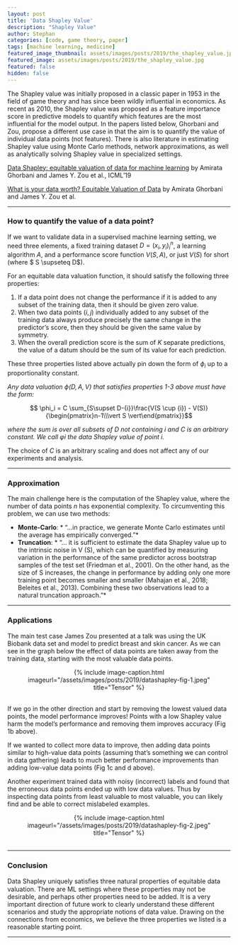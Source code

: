 ```yaml
---
layout: post
title: 'Data Shapley Value'
description: "Shapley Value"
author: Stephan
categories: [code, game theory, paper]
tags: [machine learning, medicine]
featured_image_thumbnail: assets/images/posts/2019/the_shapley_value.jpg
featured_image: assets/images/posts/2019/the_shapley_value.jpg
featured: false
hidden: false
---
```



The Shapley value was initially proposed in a classic paper in 1953 in the field of game theory and has since been wildly influential in economics. As recent as 2010, the Shapley value was proposed as a feature importance score in predictive models to quantify which features are the most influential for the model output. In the papers listed below, Ghorbani and Zou, propose a different use case in that the aim is to quantify the value of individual data points (not features). There is also literature in estimating Shapley value using Monte Carlo methods, network approximations, as well as analytically solving Shapley value in specialized settings.

 [Data Shapley: equitable valuation of data for machine learning](http://proceedings.mlr.press/v97/ghorbani19c/ghorbani19c.pdf) by Amirata Ghorbani and James Y. Zou et al., ICML’19


[What is your data worth? Equitable Valuation of Data](https://arxiv.org/pdf/1904.02868.pdf) by Amirata Ghorbani and James Y. Zou et al.

---

### How to quantify the value of a data point?

If we want to validate data in a supervised machine learning setting, we need three elements, a fixed training dataset $D = {(x_i, y_i)}_i^n$, a learning algorithm $A$, and a performance score function $V (S, A)$, or just $V(S)$ for short (where $ S \supseteq D$).

For an equitable data valuation function, it should satisfy  the following three properties:
1. If a data point does not change the performance if it is added to any subset of the training data, then it should be given zero value.
2. When two data points ($i, j$) individually added to any subset of the training data always produce precisely the same change in the predictor’s score, then they should be given the same value by symmetry.
3. When the overall prediction score is the sum of $K$ separate predictions, the value of a datum should be the sum of its value for each prediction.

These three properties listed above actually pin down the form of $\phi_i$ up to a proportionality constant.


*Any data valuation $\phi(D, A, V)$ that satisfies properties 1-3 above must have the form:*

$$ \phi_i = C \sum_{S\supset D-{i}}\frac{V(S \cup {i}) - V(S)}{\begin{pmatrix}n-1\\\vert S \vert\end{pmatrix}}$$

*where the sum is over all subsets of D not containing i and C is an arbitrary constant. We call φi the data Shapley value of point i.*

The choice of $C$ is an arbitrary scaling and does not affect any of our experiments and analysis.

<!-- >
Eqn. 1 could be interpreted as a weighted sum of all possible “marginal contributions” of $i$; where the weight is inverse the number of subsets of size $\vert S \vert$ in $D − {i}$. This formulation is close to that of leave-one-out where instead of considering the last marginal contribution $V (D) − V (D − {i})$, we consider each point’s marginal contribution assuming that instead of the whole training set, a random subset of it is given.
 -->

---

### Approximation

The main challenge here is the computation of the Shapley value, where the number of data points $n$ has exponential complexity. To circumventing this problem, we can use two methods:
* **Monte-Carlo**: * “...in practice, we generate Monte Carlo estimates until the average has empirically converged.”*
* **Truncation**: * “... it is sufficient to estimate the data Shapley value up to the intrinsic noise in V (S), which can be quantified by measuring variation in the performance of the same predictor across bootstrap samples of the test set (Friedman et al., 2001). On the other hand, as the size of S increases, the change in performance by adding only one more training point becomes smaller and smaller (Mahajan et al., 2018; Beleites et al., 2013). Combining these two observations lead to a natural truncation approach.”*

---

### Applications

The main test case James Zou presented at a talk was using the UK Biobank data set and model to predict breast and skin cancer. As we can see in the graph below the effect of data points are taken away from the training data, starting with the most valuable data points.

<div style="text-align:center">
{% include image-caption.html imageurl="/assets/images/posts/2019/datashapley-fig-1.jpeg" title="Tensor" %}

</div>
<br>
<!-- >
…points that data Shapley considers valuable are crucially important for the model performance while leave-one-out valuation is only slightly better than random valuation (i.e., removing random points).
 -->



If we go in the other direction and start by removing the lowest valued data points, the model performance improves! Points with a low Shapley value harm the model’s performance and removing them improves accuracy (Fig 1b above).

If we wanted to collect more data to improve, then adding data points similar to high-value data points (assuming that’s something we can control in data gathering) leads to much better performance improvements than adding low-value data points (Fig 1c and d above).

Another experiment trained data with noisy (incorrect) labels and found that the erroneous data points ended up with low data values. Thus by inspecting data points from least valuable to most valuable, you can likely find and be able to correct mislabeled examples.

<div style="text-align:center">
{% include image-caption.html imageurl="/assets/images/posts/2019/datashapley-fig-2.jpeg" title="Tensor" %}
</div>
<br>

---

### Conclusion

 >
Data Shapley uniquely satisﬁes three natural properties of equitable data valuation. There are ML settings where these properties may not be desirable, and perhaps other properties need to be added. It is a very important direction of future work to clearly understand these different scenarios and study the appropriate notions of data value. Drawing on the connections from economics, we believe the three properties we listed is a reasonable starting point.


---
